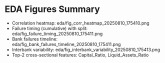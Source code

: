 # EDA Figures Summary
- Correlation heatmap: eda/fig_corr_heatmap_20250810_175410.png
- Failure timing (cumulative) with split: eda/fig_failure_timing_20250810_175411.png
- Bank failures timeline: eda/fig_bank_failures_timeline_20250810_175411.png
- Interbank variability: eda/fig_interbank_variability_20250810_175413.png
- Top-2 cross-sectional features: Capital_Ratio, Liquid_Assets_Ratio